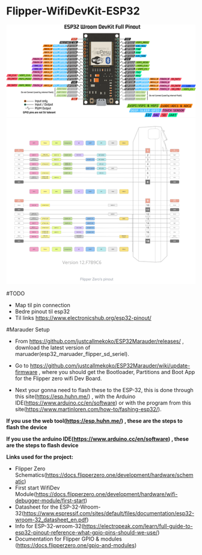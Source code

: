 # Flipper-WifiDevKit-ESP32
![](Docs/Images/doc-esp32-wroom-pinout.png.webp)
![](Docs/Images/FlipperZeroPinout.png)


#TODO
* Map til pin connection
* Bedre pinout til esp32 
* Til links https://www.electronicshub.org/esp32-pinout/

#Marauder Setup

* From https://github.com/justcallmekoko/ESP32Marauder/releases/ , download the latest version of maruader(esp32_maruader_flipper_sd_seriel).

* Go to  https://github.com/justcallmekoko/ESP32Marauder/wiki/update-firmware , where you should get the Bootloader, Partitions and Boot App for the Flipper zero wifi Dev Board.

* Next your gonna need to flash these to the ESP-32, this is done through this site(https://esp.huhn.me/) , with the Arduino IDE(https://www.arduino.cc/en/software) or with the program from this site(https://www.martinloren.com/how-to/fashing-esp32/).

**If you use the web tool(https://esp.huhn.me/) , these are the steps to flash the device** 

**If you use the arduino IDE(https://www.arduino.cc/en/software) , these are the steps to flash device**

**Links used for the project:**

* Flipper Zero Schematics(https://docs.flipperzero.one/development/hardware/schematic)
* First start WifiDev Module(https://docs.flipperzero.one/development/hardware/wifi-debugger-module/first-start)
* Datasheet for the ESP-32-Wroom-32(https://www.espressif.com/sites/default/files/documentation/esp32-wroom-32_datasheet_en.pdf)
* Info for ESP-32-wroom-32(https://electropeak.com/learn/full-guide-to-esp32-pinout-reference-what-gpio-pins-should-we-use/)
* Documentation for Flipper GPIO & modules (https://docs.flipperzero.one/gpio-and-modules)
